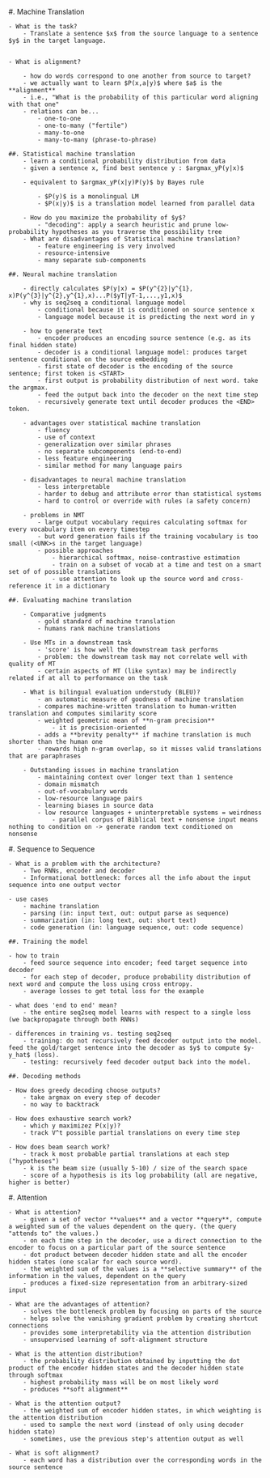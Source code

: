 #. Machine Translation

    - What is the task?
        - Translate a sentence $x$ from the source language to a sentence $y$ in the target language.
    
        
    - What is alignment?

        - how do words correspond to one another from source to target?
        - we actually want to learn $P(x,a|y)$ where $a$ is the **alignment**
        - i.e., "What is the probability of this particular word aligning with that one"
        - relations can be...
            - one-to-one
            - one-to-many ("fertile")
            - many-to-one
            - many-to-many (phrase-to-phrase)

    ##. Statistical machine translation
        - learn a conditional probability distribution from data
        - given a sentence x, find best sentence y : $argmax_yP(y|x)$
        
        - equivalent to $argmax_yP(x|y)P(y)$ by Bayes rule

            - $P(y)$ is a monolingual LM
            - $P(x|y)$ is a translation model learned from parallel data

        - How do you maximize the probability of $y$?
            - "decoding": apply a search heuristic and prune low-probability hypotheses as you traverse the possibility tree
        - What are disadvantages of Statistical machine translation?
            - feature engineering is very involved
            - resource-intensive
            - many separate sub-components 
    
    ##. Neural machine translation

        - directly calculates $P(y|x) = $P(y^{2}|y^{1}, x)P(y^{3}|y^{2},y^{1},x)...P($yT|yT-1,...,y1,x)$
        - why is seq2seq a conditional language model
            - conditional because it is conditioned on source sentence x
            - language model because it is predicting the next word in y

        - how to generate text
            - encoder produces an encoding source sentence (e.g. as its final hidden state)
            - decoder is a conditional language model: produces target sentence conditional on the source embedding
            - first state of decoder is the encoding of the source sentence; first token is <START>
            - first output is probability distribution of next word. take the argmax.
            - feed the output back into the decoder on the next time step
            - recursively generate text until decoder produces the <END> token.

        - advantages over statistical machine translation
            - fluency
            - use of context
            - generalization over similar phrases
            - no separate subcomponents (end-to-end)
            - less feature engineering
            - similar method for many language pairs
        
        - disadvantages to neural machine translation
            - less interpretable
            - harder to debug and attribute error than statistical systems
            - hard to control or override with rules (a safety concern)

        - problems in NMT
            - large output vocabulary requires calculating softmax for every vocabulary item on every timestep
            - but word generation fails if the training vocabulary is too small (<UNK>s in the target language)
            - possible approaches
                - hierarchical softmax, noise-contrastive estimation
                - train on a subset of vocab at a time and test on a smart set of of possible translations
                - use attention to look up the source word and cross-reference it in a dictionary

    ##. Evaluating machine translation

        - Comparative judgments
            - gold standard of machine translation
            - humans rank machine translations

        - Use MTs in a downstream task
            - 'score' is how well the downstream task performs
            - problem: the downstream task may not correlate well with quality of MT
            - certain aspects of MT (like syntax) may be indirectly related if at all to performance on the task

        - What is bilingual evaluation understudy (BLEU)?
            - an automatic measure of goodness of machine translation
            - compares machine-written translation to human-written translation and computes similarity score 
            - weighted geometric mean of **n-gram precision**
                - it is precision-oriented
            - adds a **brevity penalty** if machine translation is much shorter than the human one 
            - rewards high n-gram overlap, so it misses valid translations that are paraphrases

        - Outstanding issues in machine translation
            - maintaining context over longer text than 1 sentence
            - domain mismatch
            - out-of-vocabulary words
            - low-resource language pairs
            - learning biases in source data
            - low resource languages + uninterpretable systems = weirdness
                - parallel corpus of Biblical text + nonsense input means nothing to condition on -> generate random text conditioned on nonsense 

#. Sequence to Sequence

    - What is a problem with the architecture?
        - Two RNNs, encoder and decoder
        - Informational bottleneck: forces all the info about the input sequence into one output vector

    - use cases
        - machine translation
        - parsing (in: input text, out: output parse as sequence)
        - summarization (in: long text, out: short text)
        - code generation (in: language sequence, out: code sequence)
    
    ##. Training the model 
    
    - how to train 
        - feed source sequence into encoder; feed target sequence into decoder
        - for each step of decoder, produce probability distribution of next word and compute the loss using cross entropy.
        - average losses to get total loss for the example
    
    - what does 'end to end' mean?
        - the entire seq2seq model learns with respect to a single loss (we backpropagate through both RNNs)

    - differences in training vs. testing seq2seq
        - training: do not recursively feed decoder output into the model. feed the gold/target sentence into the decoder as $y$ to compute $y-y_hat$ (loss).
        - testing: recursively feed decoder output back into the model.

    ##. Decoding methods

    - How does greedy decoding choose outputs?
        - take argmax on every step of decoder
        - no way to backtrack

    - How does exhaustive search work?
        - which y maximizez P(x|y)?
        - track V^t possible partial translations on every time step

    - How does beam search work?
        - track k most probable partial translations at each step ("hypotheses")
        - k is the beam size (usually 5-10) / size of the search space
        - score of a hypothesis is its log probability (all are negative, higher is better)


#. Attention

    - What is attention?
        - given a set of vector **values** and a vector **query**, compute a weighted sum of the values dependent on the query. (the query "attends to" the values.)
        - on each time step in the decoder, use a direct connection to the encoder to focus on a particular part of the source sentence
        - dot product between decoder hidden state and all the encoder hidden states (one scalar for each source word). 
        - the weighted sum of the values is a **selective summary** of the information in the values, dependent on the query
        - produces a fixed-size representation from an arbitrary-sized input 

    - What are the advantages of attention?
        - solves the bottleneck problem by focusing on parts of the source
        - helps solve the vanishing gradient problem by creating shortcut connections
        - provides some interpretability via the attention distribution
        - unsupervised learning of soft-alignment structure
        
    - What is the attention distribution?
        - the probability distribution obtained by inputting the dot product of the encoder hidden states and the decoder hidden state through softmax
        - highest probability mass will be on most likely word
        - produces **soft alignment**

    - What is the attention output?
        - the weighted sum of encoder hidden states, in which weighting is the attention distribution
        - used to sample the next word (instead of only using decoder hidden state)
        - sometimes, use the previous step's attention output as well

    - What is soft alignment?
        - each word has a distribution over the corresponding words in the source sentence 
